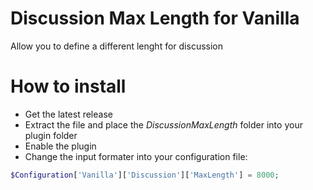 # Discussion Max Length for Vanilla
Allow you to define a different lenght for discussion

# How to install
* Get the latest release
* Extract the file and place the *DiscussionMaxLength* folder into your plugin folder
* Enable the plugin
* Change the input formater into your configuration file:
```php
$Configuration['Vanilla']['Discussion']['MaxLength'] = 8000;
```
